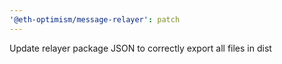 ```yaml
---
'@eth-optimism/message-relayer': patch
---
```


Update relayer package JSON to correctly export all files in dist
